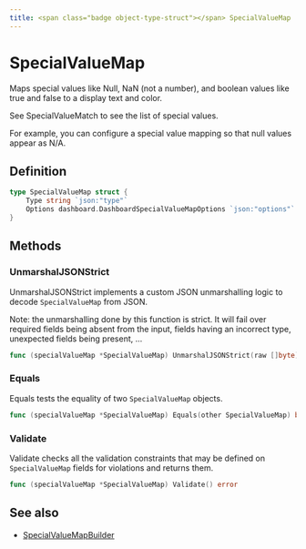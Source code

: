 ```yaml
---
title: <span class="badge object-type-struct"></span> SpecialValueMap
---
```

# <span class="badge object-type-struct"></span> SpecialValueMap

Maps special values like Null, NaN (not a number), and boolean values like true and false to a display text and color.

See SpecialValueMatch to see the list of special values.

For example, you can configure a special value mapping so that null values appear as N/A.

## Definition

```go
type SpecialValueMap struct {
    Type string `json:"type"`
    Options dashboard.DashboardSpecialValueMapOptions `json:"options"`
}
```
## Methods

### <span class="badge object-method"></span> UnmarshalJSONStrict

UnmarshalJSONStrict implements a custom JSON unmarshalling logic to decode `SpecialValueMap` from JSON.

Note: the unmarshalling done by this function is strict. It will fail over required fields being absent from the input, fields having an incorrect type, unexpected fields being present, …

```go
func (specialValueMap *SpecialValueMap) UnmarshalJSONStrict(raw []byte) error
```

### <span class="badge object-method"></span> Equals

Equals tests the equality of two `SpecialValueMap` objects.

```go
func (specialValueMap *SpecialValueMap) Equals(other SpecialValueMap) bool
```

### <span class="badge object-method"></span> Validate

Validate checks all the validation constraints that may be defined on `SpecialValueMap` fields for violations and returns them.

```go
func (specialValueMap *SpecialValueMap) Validate() error
```

## See also

 * <span class="badge builder"></span> [SpecialValueMapBuilder](./builder-SpecialValueMapBuilder.md)
